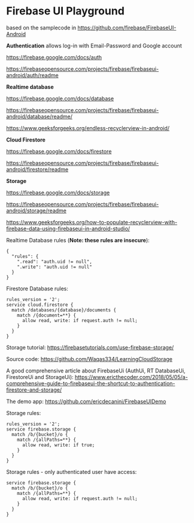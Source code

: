 # Firebase UI Playground

based on the samplecode in https://github.com/firebase/FirebaseUI-Android

**Authentication** allows log-in with Email-Password and Google account

https://firebase.google.com/docs/auth

https://firebaseopensource.com/projects/firebase/firebaseui-android/auth/readme

**Realtime database** 

https://firebase.google.com/docs/database

https://firebaseopensource.com/projects/firebase/firebaseui-android/database/readme/

https://www.geeksforgeeks.org/endless-recyclerview-in-android/

**Cloud Firestore**

https://firebase.google.com/docs/firestore

https://firebaseopensource.com/projects/firebase/firebaseui-android/firestore/readme

**Storage**

https://firebase.google.com/docs/storage

https://firebaseopensource.com/projects/firebase/firebaseui-android/storage/readme

https://www.geeksforgeeks.org/how-to-populate-recyclerview-with-firebase-data-using-firebaseui-in-android-studio/

Realtime Database rules (**Note: these rules are insecure**):
```plaintext
{
  "rules": {
    ".read": "auth.uid != null",
    ".write": "auth.uid != null"
  }
}
```

Firestore Database rules:
```plaintext
rules_version = '2';
service cloud.firestore {
  match /databases/{database}/documents {
    match /{document=**} {
      allow read, write: if request.auth != null;
    }
  }
}
```


Storage tutorial: https://firebasetutorials.com/use-firebase-storage/

Source code: https://github.com/Waqas334/LearningCloudStorage 

A good comprehensive article about FirebaseUi (AuthUi, RT DatabaseUi, FirestoreUi and StorageUi): 
https://www.ericthecoder.com/2018/05/05/a-comprehensive-guide-to-firebaseui-the-shortcut-to-authentication-firestore-and-storage/

The demo app: https://github.com/ericdecanini/FirebaseUIDemo

Storage rules:
```plaintext
rules_version = '2';
service firebase.storage {
  match /b/{bucket}/o {
    match /{allPaths=**} {
      allow read, write: if true;
    }
  }
}
```

Storage rules - only authenticated user have access:
```plaintext
service firebase.storage {
  match /b/{bucket}/o {
    match /{allPaths=**} {
      allow read, write: if request.auth != null;
    }
  }
}
```

